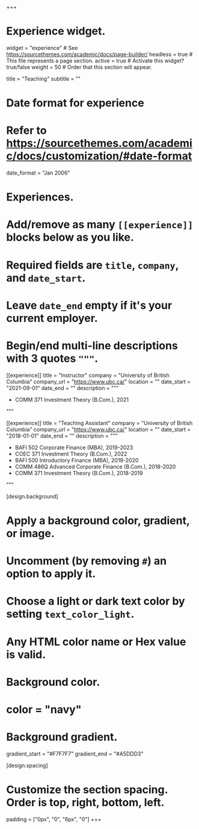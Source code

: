 +++
# Experience widget.
widget = "experience"  # See https://sourcethemes.com/academic/docs/page-builder/
headless = true  # This file represents a page section.
active = true  # Activate this widget? true/false
weight = 50  # Order that this section will appear.

title = "Teaching"
subtitle = ""

# Date format for experience
#   Refer to https://sourcethemes.com/academic/docs/customization/#date-format
date_format = "Jan 2006"

# Experiences.
#   Add/remove as many `[[experience]]` blocks below as you like.
#   Required fields are `title`, `company`, and `date_start`.
#   Leave `date_end` empty if it's your current employer.
#   Begin/end multi-line descriptions with 3 quotes `"""`.
[[experience]]
  title = "Instructor"
  company = "University of British Columbia"
  company_url = "https://www.ubc.ca/"
  location = ""
  date_start = "2021-09-01"
  date_end = ""
  description = """
  *	COMM 371 Investment Theory (B.Com.), 2021   

  """

[[experience]]
  title = "Teaching Assistant"
  company = "University of British Columbia"
  company_url = "https://www.ubc.ca/"
  location = ""
  date_start = "2018-01-01"
  date_end = ""
  description = """
  *	BAFI 502 Corporate Finance (MBA), 2019-2023
  *	COEC 371 Investment Theory (B.Com.), 2022
  * BAFI 500 Introductory Finance (MBA), 2018-2020
  * COMM 486Q Advanced Corporate Finance (B.Com.), 2018-2020
  * COMM 371 Investment Theory (B.Com.), 2018-2019

  """

  


[design.background]
  # Apply a background color, gradient, or image.
  #   Uncomment (by removing `#`) an option to apply it.
  #   Choose a light or dark text color by setting `text_color_light`.
  #   Any HTML color name or Hex value is valid.

  # Background color.
  # color = "navy"
  
  # Background gradient.
  gradient_start = "#F7F7F7"
  gradient_end = "#A5DDD3"

[design.spacing]
  # Customize the section spacing. Order is top, right, bottom, left.
  padding = ["0px", "0", "6px", "0"]
+++

